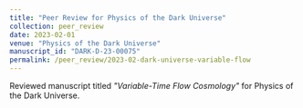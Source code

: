 ```yaml
---
title: "Peer Review for Physics of the Dark Universe"
collection: peer_review
date: 2023-02-01
venue: "Physics of the Dark Universe"
manuscript_id: "DARK-D-23-00075"
permalink: /peer_review/2023-02-dark-universe-variable-flow
---
```


Reviewed manuscript titled *"Variable-Time Flow Cosmology"* for Physics of the Dark Universe.

